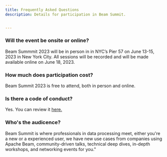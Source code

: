 ```yaml
---
title: Frequently Asked Questions
description: Details for participation in Beam Summit.


---
```


### Will the event be onsite or online?
Beam Summmit 2023 will be in person in in NYC’s Pier 57 on June 13-15, 2023 in New York City. All sessions will be recorded and will be made available online on June 18, 2023.

### How much does participation cost?
Beam Summit 2023 is free to attend, both in person and online.

### Is there a code of conduct?
Yes. You can review it [here.](https://beamsummit.org/coc/)

### Who's the audicence?
Beam Summit is where professionals in data processing meet, either you're a new or a experienced user, we have new use cases from companies using Apache Beam, community-driven talks, technical deep dives, in-depth workshops, and networking events for you."

